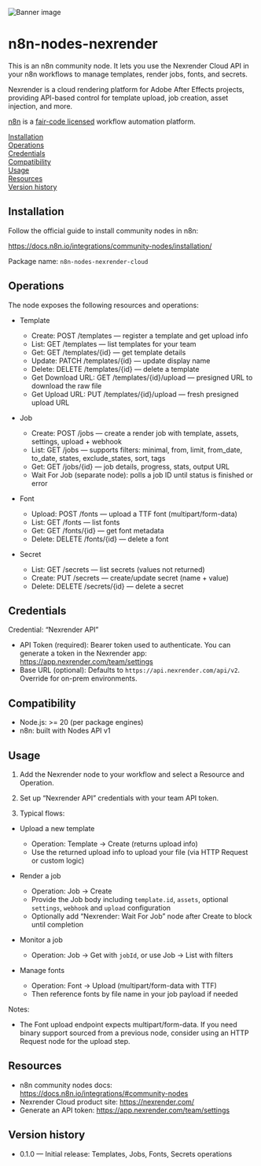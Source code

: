 ![Banner image](https://user-images.githubusercontent.com/10284570/173569848-c624317f-42b1-45a6-ab09-f0ea3c247648.png)

# n8n-nodes-nexrender

This is an n8n community node. It lets you use the Nexrender Cloud API in your n8n workflows to manage templates, render jobs, fonts, and secrets.

Nexrender is a cloud rendering platform for Adobe After Effects projects, providing API-based control for template upload, job creation, asset injection, and more.

[n8n](https://n8n.io/) is a [fair-code licensed](https://docs.n8n.io/reference/license/) workflow automation platform.

[Installation](#installation)  
[Operations](#operations)  
[Credentials](#credentials)  
[Compatibility](#compatibility)  
[Usage](#usage)  
[Resources](#resources)  
[Version history](#version-history)

## Installation

Follow the official guide to install community nodes in n8n:

https://docs.n8n.io/integrations/community-nodes/installation/

Package name: `n8n-nodes-nexrender-cloud`

## Operations

The node exposes the following resources and operations:

- Template
  - Create: POST /templates — register a template and get upload info
  - List: GET /templates — list templates for your team
  - Get: GET /templates/{id} — get template details
  - Update: PATCH /templates/{id} — update display name
  - Delete: DELETE /templates/{id} — delete a template
  - Get Download URL: GET /templates/{id}/upload — presigned URL to download the raw file
  - Get Upload URL: PUT /templates/{id}/upload — fresh presigned upload URL

- Job
  - Create: POST /jobs — create a render job with template, assets, settings, upload + webhook
  - List: GET /jobs — supports filters: minimal, from, limit, from_date, to_date, states, exclude_states, sort, tags
  - Get: GET /jobs/{id} — job details, progress, stats, output URL
  - Wait For Job (separate node): polls a job ID until status is finished or error

- Font
  - Upload: POST /fonts — upload a TTF font (multipart/form-data)
  - List: GET /fonts — list fonts
  - Get: GET /fonts/{id} — get font metadata
  - Delete: DELETE /fonts/{id} — delete a font

- Secret
  - List: GET /secrets — list secrets (values not returned)
  - Create: PUT /secrets — create/update secret (name + value)
  - Delete: DELETE /secrets/{id} — delete a secret

## Credentials

Credential: “Nexrender API”

- API Token (required): Bearer token used to authenticate. You can generate a token in the Nexrender app: https://app.nexrender.com/team/settings
- Base URL (optional): Defaults to `https://api.nexrender.com/api/v2`. Override for on-prem environments.

## Compatibility

- Node.js: >= 20 (per package engines)
- n8n: built with Nodes API v1

## Usage

1) Add the Nexrender node to your workflow and select a Resource and Operation.

2) Set up “Nexrender API” credentials with your team API token.

3) Typical flows:

- Upload a new template
  - Operation: Template → Create (returns upload info)
  - Use the returned upload info to upload your file (via HTTP Request or custom logic)

- Render a job
  - Operation: Job → Create
  - Provide the Job body including `template.id`, `assets`, optional `settings`, `webhook` and `upload` configuration
  - Optionally add “Nexrender: Wait For Job” node after Create to block until completion

- Monitor a job
  - Operation: Job → Get with `jobId`, or use Job → List with filters

- Manage fonts
  - Operation: Font → Upload (multipart/form-data with TTF)
  - Then reference fonts by file name in your job payload if needed

Notes:
- The Font upload endpoint expects multipart/form-data. If you need binary support sourced from a previous node, consider using an HTTP Request node for the upload step.

## Resources

- n8n community nodes docs: https://docs.n8n.io/integrations/#community-nodes
- Nexrender Cloud product site: https://nexrender.com/
- Generate an API token: https://app.nexrender.com/team/settings

## Version history

- 0.1.0 — Initial release: Templates, Jobs, Fonts, Secrets operations
